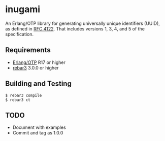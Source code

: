 # inugami

An Erlang/OTP library for generating universally unique identifiers (UUID), as defined in [RFC 4122](https://tools.ietf.org/html/rfc4122). That includes versions 1, 3, 4, and 5 of the specification.

## Requirements

* [Erlang/OTP](http://www.erlang.org) R17 or higher
* [rebar3](https://github.com/erlang/rebar3/) 3.0.0 or higher

## Building and Testing

```
$ rebar3 compile
$ rebar3 ct
```

## TODO

* Document with examples
* Commit and tag as 1.0.0
